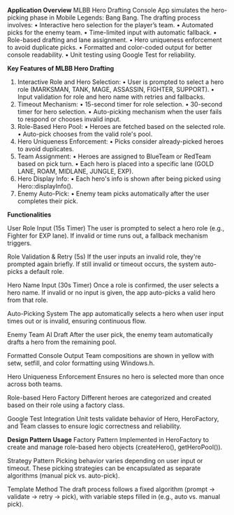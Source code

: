 **Application Overview**
MLBB Hero Drafting Console App simulates the hero-picking phase in Mobile Legends: Bang Bang. 
The drafting process involves:
  •	Interactive hero selection for the player’s team.
  •	Automated picks for the enemy team.
  •	Time-limited input with automatic fallback.
  •	Role-based drafting and lane assignment.
  •	Hero uniqueness enforcement to avoid duplicate picks.
  •	Formatted and color-coded output for better console readability.
  •	Unit testing using Google Test for reliability.

**Key Features of MLBB Hero Drafting**
1.	Interactive Role and Hero Selection:
  •	User is prompted to select a hero role (MARKSMAN, TANK, MAGE, ASSASSIN, FIGHTER, SUPPORT).
  •	Input validation for role and hero name with retries and fallbacks.
2.	Timeout Mechanism:
  •	15-second timer for role selection.
  •	30-second timer for hero selection.
  •	Auto-picking mechanism when the user fails to respond or chooses invalid input.
3.	Role-Based Hero Pool:
  •	Heroes are fetched based on the selected role.
  •	Auto-pick chooses from the valid role's pool.
4.	Hero Uniqueness Enforcement:
  •	Picks consider already-picked heroes to avoid duplicates.
5.	Team Assignment:
  •	Heroes are assigned to BlueTeam or RedTeam based on pick turn.
  •	Each hero is placed into a specific lane (GOLD LANE, ROAM, MIDLANE, JUNGLE, EXP).
6.	Hero Display Info:
  •	Each hero's info is shown after being picked using Hero::displayInfo().
7.	Enemy Auto-Pick:
  •	Enemy team picks automatically after the user completes their pick.


**Functionalities**

User Role Input (15s Timer)	    The user is prompted to select a hero role (e.g., Fighter for EXP lane). 
                                If invalid or time runs out, a fallback mechanism triggers.
                                
Role Validation & Retry (5s)	  If the user inputs an invalid role, they're prompted again briefly. 
                                If still invalid or timeout occurs, the system auto-picks a default role.
                                
Hero Name Input (30s Timer)	    Once a role is confirmed, the user selects a hero name. 
                                If invalid or no input is given, the app auto-picks a valid hero from that role.
                                
Auto-Picking System	            The app automatically selects a hero when user input times out or is invalid,
                                ensuring continuous flow.
                                
Enemy Team AI Draft	            After the user pick, the enemy team automatically drafts a hero from the remaining pool.

Formatted Console Output	      Team compositions are shown in yellow with setw, setfill, and color formatting using Windows.h.

Hero Uniqueness Enforcement	    Ensures no hero is selected more than once across both teams.

Role-based Hero Factory	        Different heroes are categorized and created based on their role using a factory class.

Google Test Integration	        Unit tests validate behavior of Hero, HeroFactory, and Team classes to ensure
                                logic correctness and reliability.

**Design Pattern	Usage**
Factory Pattern      	Implemented in HeroFactory to create and manage role-based hero objects (createHero(), getHeroPool()).

Strategy Pattern	    Picking behavior varies depending on user input or timeout.
                      These picking strategies can be encapsulated as separate algorithms (manual pick vs. auto-pick).
                      
Template Method       The draft process follows a fixed algorithm (prompt → validate → retry → pick), 
                      with variable steps filled in (e.g., auto vs. manual pick).
